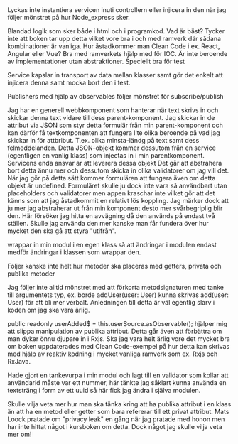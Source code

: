 ##

Lyckas inte instantiera servicen inuti controllern eller injicera in den när jag följer mönstret på hur Node_express sker.

Blandad logik som sker både i html och i programkod. Vad är bäst? Tycker inte att boken tar upp detta vilket vore bra i och med ramverk där sådana kombinationer är vanliga. Hur åstadkommer man Clean Code i ex. React, Angular eller Vue?
Bra med ramverkets hjälp med för IOC. Är inte beroende av implementationer utan abstraktioner. Speciellt bra för test

Service kapslar in transport av data mellan klasser samt gör det enkelt att injicera denna samt mocka bort den i test.

Publishers med hjälp av observables följer mönstret för subscribe/publish

Jag har en generell webbkomponent som hanterar när text skrivs in och skickar denna text vidare till dess parent-komponent. Jag skickar in de attribut via JSON som styr detta formulär från min parent-komponent och kan därför få textkomponenten att fungera lite olika beroende på vad jag skickar in för attbribut. T.ex. olika minsta-ländg på text samt dess felmeddelanden. Detta JSON-objekt kommer dessutom från en service (egentligen en vanlig klass) som injectas in i min parentkomponent. Servicens enda ansvar är att leverera dessa objekt Det går att abstrahera bort detta ännu mer och dessutom skicka in olika validatorer om jag vill det. När jag gör på detta sätt kommer formulären att fungera även om detta objekt är undefined. Formuläret skulle ju dock inte vara så användbart utan placeholders och validatorer men appen kraschar inte vilket gör att det känns som att jag åstadkommit en relativt lös koppling. Jag märker dock att ju mer jag abstraherar ut från min komponent desto mer svårbegriplig blir den. Här försöker jag hitta en avvägning då den används på endast två ställen. Skulle jag använda den mer kanske man får fundera över hur mycket den ska gå att styra "utifrån".

wrappar in min modul i en egen klass så att ändringar i modulen endast medför ändringar i klassen som wrappar den.

Följer kanske inte helt hur metoder ska placeras med getters, privata och publika metoder

Jag följer inte alltid mönstret med att förkorta metodsignaturen med tanke till argumentets typ, ex. borde addUser(user: User) kunna skrivas add(user: User) för att bli mer verbalt. Anledningen till detta är väl egentlig slarv i koden om jag ska vara ärlig.

public readonly userAdded$ = this.userSource.asObservable(); hjälper mig att slippa manipulation av publika attribut. Detta går även att förbättra om man dyker önnu djupare in i Rxjs. Ska jag vara helt ärlig vore det mycket bra om boken uppdaterades med Clean Code-exempel på hur detta kan skrivas med hjälp av reaktiv kodning i mycket vanliga ramverk som ex. Rxjs och RxJava.

Hade gjort en tankevurpa i min modul och lagt till en validator som kollar att användarid måste var ett nummer, här tänkte jag såklart kunna använda en textsträng i form av ett uuid så här fick jag ändra i själva modulen.

Skulle vilja veta mer hur man ska tänka kring att ha publika attribut i en klass än att ha en metod eller getter som bara refererar till ett privat attribut. Mats Loock pratade om "privacy leak" en gång när jag pratade med honon men har inte hittat något i kursboken om detta. Dock något jag skulle vilja veta mer om!
